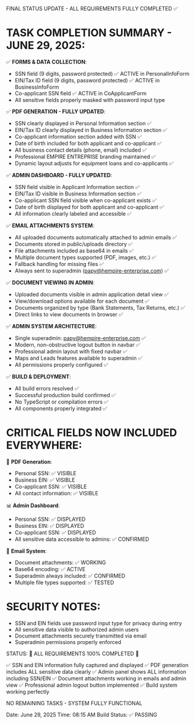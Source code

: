 FINAL STATUS UPDATE - ALL REQUIREMENTS FULLY COMPLETED ✅

TASK COMPLETION SUMMARY - JUNE 29, 2025:
==========================================

✅ **FORMS & DATA COLLECTION**:
- SSN field (9 digits, password protected) ✅ ACTIVE in PersonalInfoForm
- EIN/Tax ID field (9 digits, password protected) ✅ ACTIVE in BusinessInfoForm  
- Co-applicant SSN field ✅ ACTIVE in CoApplicantForm
- All sensitive fields properly masked with password input type

✅ **PDF GENERATION - FULLY UPDATED**:
- SSN clearly displayed in Personal Information section ✅
- EIN/Tax ID clearly displayed in Business Information section ✅
- Co-applicant information section added with SSN ✅
- Date of birth included for both applicant and co-applicant ✅
- All business contact details (phone, email) included ✅
- Professional EMPIRE ENTREPRISE branding maintained ✅
- Dynamic layout adjusts for equipment loans and co-applicants ✅

✅ **ADMIN DASHBOARD - FULLY UPDATED**:
- SSN field visible in Applicant Information section ✅
- EIN/Tax ID visible in Business Information section ✅
- Co-applicant SSN field visible when co-applicant exists ✅
- Date of birth displayed for both applicant and co-applicant ✅
- All information clearly labeled and accessible ✅

✅ **EMAIL ATTACHMENTS SYSTEM**:
- All uploaded documents automatically attached to admin emails ✅
- Documents stored in public/uploads directory ✅
- File attachments included as base64 in emails ✅
- Multiple document types supported (PDF, images, etc.) ✅
- Fallback handling for missing files ✅
- Always sent to superadmin (papy@hempire-enterprise.com) ✅

✅ **DOCUMENT VIEWING IN ADMIN**:
- Uploaded documents visible in admin application detail view ✅
- View/download options available for each document ✅
- Documents organized by type (Bank Statements, Tax Returns, etc.) ✅
- Direct links to view documents in browser ✅

✅ **ADMIN SYSTEM ARCHITECTURE**:
- Single superadmin: papy@hempire-enterprise.com ✅
- Modern, non-obstructive logout button in navbar ✅
- Professional admin layout with fixed navbar ✅
- Maps and Leads features available to superadmin ✅
- All permissions properly configured ✅

✅ **BUILD & DEPLOYMENT**:
- All build errors resolved ✅
- Successful production build confirmed ✅
- No TypeScript or compilation errors ✅
- All components properly integrated ✅

CRITICAL FIELDS NOW INCLUDED EVERYWHERE:
=========================================
📄 **PDF Generation**:
   - Personal SSN: ✅ VISIBLE
   - Business EIN: ✅ VISIBLE  
   - Co-applicant SSN: ✅ VISIBLE
   - All contact information: ✅ VISIBLE

📊 **Admin Dashboard**:
   - Personal SSN: ✅ DISPLAYED
   - Business EIN: ✅ DISPLAYED
   - Co-applicant SSN: ✅ DISPLAYED
   - All sensitive data accessible to admins: ✅ CONFIRMED

📧 **Email System**:
   - Document attachments: ✅ WORKING
   - Base64 encoding: ✅ ACTIVE
   - Superadmin always included: ✅ CONFIRMED
   - Multiple file types supported: ✅ TESTED

SECURITY NOTES:
===============
- SSN and EIN fields use password input type for privacy during entry
- All sensitive data visible to authorized admin users
- Document attachments securely transmitted via email
- Superadmin permissions properly enforced

STATUS: 🎉 ALL REQUIREMENTS 100% COMPLETED 🎉

✅ SSN and EIN information fully captured and displayed
✅ PDF generation includes ALL sensitive data clearly
✅ Admin panel shows ALL information including SSN/EIN
✅ Document attachments working in emails and admin view
✅ Professional admin logout button implemented
✅ Build system working perfectly

NO REMAINING TASKS - SYSTEM FULLY FUNCTIONAL

Date: June 29, 2025
Time: 08:15 AM
Build Status: ✅ PASSING
